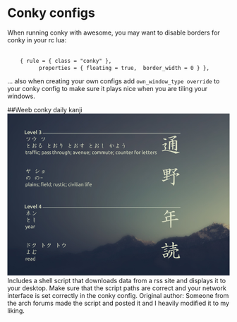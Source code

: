 # Conky configs

When running conky with awesome, you may want to disable borders for conky in your rc lua:
```

    { rule = { class = "conky" },
          properties = { floating = true,  border_width = 0 } },

```

... also when creating your own configs add ```own_window_type override``` to your conky config to make sure it plays nice when you are tiling your windows.

##Weeb conky daily kanji
![alt tag](https://raw.githubusercontent.com/UltraNyan/rice/90dc40ea0ab737c8ad46a440a9591439d7ef6359/Screenshots/conky_kanji_minimal.png)
Includes a shell script that downloads data from a rss site and displays it to your desktop.
Make sure that the script paths are correct and your network interface is set correctly in the conky config.
Original author: Someone from the arch forums made the script and posted it and I heavily modified it to my liking.

